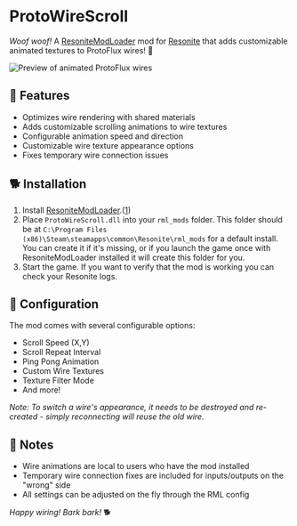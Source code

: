 # ProtoWireScroll

*Woof woof!* A [ResoniteModLoader](https://github.com/resonite-modding-group/ResoniteModLoader) mod for [Resonite](https://resonite.com/) that adds customizable animated textures to ProtoFlux wires! 🐾

![Preview of animated ProtoFlux wires](Images/FluxPreview.png)

## 🦴 Features

- Optimizes wire rendering with shared materials
- Adds customizable scrolling animations to wire textures
- Configurable animation speed and direction
- Customizable wire texture appearance options
- Fixes temporary wire connection issues

## 🐕 Installation

1. Install [ResoniteModLoader](https://github.com/resonite-modding-group/ResoniteModLoader).([1](https://github.com/resonite-modding-group/ResoniteModLoader/wiki/Installation))
2. Place `ProtoWireScroll.dll` into your `rml_mods` folder. This folder should be at `C:\Program Files (x86)\Steam\steamapps\common\Resonite\rml_mods` for a default install. You can create it if it's missing, or if you launch the game once with ResoniteModLoader installed it will create this folder for you.
3. Start the game. If you want to verify that the mod is working you can check your Resonite logs.

## 🎾 Configuration

The mod comes with several configurable options:

- Scroll Speed (X,Y)
- Scroll Repeat Interval
- Ping Pong Animation
- Custom Wire Textures
- Texture Filter Mode
- And more!

*Note: To switch a wire's appearance, it needs to be destroyed and re-created - simply reconnecting will reuse the old wire.*

## 🐾 Notes

- Wire animations are local to users who have the mod installed
- Temporary wire connection fixes are included for inputs/outputs on the "wrong" side
- All settings can be adjusted on the fly through the RML config

*Happy wiring! Bark bark!* 🐕
